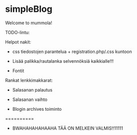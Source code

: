 simpleBlog
==========

Welcome to mummola!

TODO-lintu:

Helpot nakit:

- css tiedostojen parantelua + registration.php/.css kuntoon

- Lisää palikka/rautalanka selvennöksiä kaikkialle!!!

- Fontit


Rankat lenkkimakkarat:

- Salasanan palautus

- Salasanan vaihto

- Blogin archives toiminto


==========

- BWAHAHAHAHAAHA TÄÄ ON MELKEIN VALMIS!!11111 








